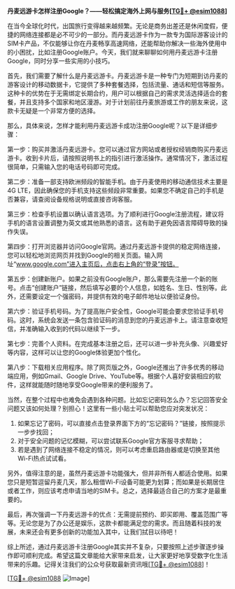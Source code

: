**丹麦远游卡怎样注册Google？——轻松搞定海外上网与服务[[TG💪+ @esim1088](https://t.me/s/esim1088)]**

在当今全球化时代，出国旅行变得越来越频繁。无论是商务出差还是休闲度假，便捷的网络连接都是必不可少的一部分。而丹麦远游卡作为一款专为国际游客设计的SIM卡产品，不仅能够让你在丹麦畅享高速网络，还能帮助你解决一些海外使用中的小困扰，比如注册Google账户。今天，我们就来聊聊如何用丹麦远游卡注册Google，同时分享一些实用的小技巧。

首先，我们需要了解什么是丹麦远游卡。丹麦远游卡是一种专门为短期到访丹麦的游客设计的移动数据卡，它提供了多种套餐选择，包括流量、通话和短信等服务。这种卡的优势在于无需绑定长期合约，用户可以根据自己的需求灵活选择适合的套餐，并且支持多个国家和地区漫游。对于计划前往丹麦旅游或工作的朋友来说，这款卡无疑是一个非常方便的选择。

那么，具体来说，怎样才能利用丹麦远游卡成功注册Google呢？以下是详细步骤：

第一步：购买并激活丹麦远游卡。您可以通过官方网站或者授权经销商购买丹麦远游卡。收到卡片后，请按照说明书上的指引进行激活操作。通常情况下，激活过程很简单，只需输入您的电话号码即可完成。

第二步：准备一部支持欧洲频段的智能手机。由于丹麦使用的移动通信技术主要是4G LTE，因此确保您的手机支持这些频段非常重要。如果您不确定自己的手机是否兼容，请查阅设备规格说明或直接咨询客服。

第三步：检查手机设置以确认语言选项。为了顺利进行Google注册流程，建议将手机的语言设置调整为英文或其他熟悉的语言。这有助于避免因语言障碍导致的操作失误。

第四步：打开浏览器并访问Google官网。通过丹麦远游卡提供的稳定网络连接，您可以轻松地浏览网页并找到Google的相关页面。输入网址“www.google.com”进入主页后，点击右上角的“登录”按钮。

第五步：创建新账户。如果之前没有Google账户，那么需要先注册一个新的账号。点击“创建账户”链接，然后填写必要的个人信息，如姓名、生日、性别等。此外，还需要设定一个强密码，并提供有效的电子邮件地址以便验证身份。

第六步：验证手机号码。为了提高账户安全性，Google可能会要求您验证手机号码。这时，系统会发送一条包含验证码的消息到您的丹麦远游卡上。请注意查收短信，并准确输入收到的代码以继续下一步。

第七步：完善个人资料。在完成基本注册之后，还可以进一步补充头像、兴趣爱好等内容，这样可以让您的Google体验更加个性化。

第八步：下载相关应用程序。除了网页版之外，Google还推出了许多优秀的移动端应用，例如Gmail、Google Drive、YouTube等。根据个人喜好安装相应的软件，这样就能随时随地享受Google带来的便利服务了。

当然，在整个过程中也难免会遇到各种问题。比如忘记密码怎么办？忘记回答安全问题又该如何处理？别担心！这里有一些小贴士可以帮助您应对突发状况：

1. 如果忘记了密码，可以直接点击登录界面下方的“忘记密码？”链接，按照提示一步步找回；
2. 对于安全问题的记忆模糊，可以尝试联系Google官方客服寻求帮助；
3. 若是遇到了网络连接不稳定的情况，则可以考虑重启路由器或是切换至其他Wi-Fi热点试试看。

另外，值得注意的是，虽然丹麦远游卡功能强大，但并非所有人都适合使用。如果您只是短暂逗留丹麦几天，那么租借Wi-Fi设备可能更为划算；而如果是长期居住或者工作，则应该考虑申请当地的SIM卡。总之，选择最适合自己的方案才是最重要的。

最后，再次强调一下丹麦远游卡的优点：无需提前预约、即买即用、覆盖范围广等等。无论您是为了办公还是娱乐，这款卡都能满足您的需求。而且随着科技的发展，未来还会有更多创新的功能加入其中，让我们拭目以待吧！

综上所述，通过丹麦远游卡注册Google其实并不复杂，只要按照上述步骤逐步操作即可顺利完成。希望这篇文章能给大家带来启发，让大家更好地享受数字化生活带来的乐趣。记得关注我们的公众号获取最新资讯哦[[TG💪+ @esim1088](https://t.me/s/esim1088)]！

[[TG💪+ @esim1088](https://t.me/s/esim1088) ![Image](https://i.postimg.cc/4NQfJmqS/Snipaste-2025-05-13-00-14-12.png)]